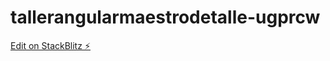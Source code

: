 # tallerangularmaestrodetalle-ugprcw

[Edit on StackBlitz ⚡️](https://stackblitz.com/edit/tallerangularmaestrodetalle-ugprcw)